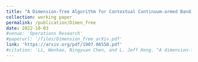 ```yaml
---
title: "A Dimension-free Algorithm for Contextual Continuum-armed Bandits."
collection: working paper
permalink: /publication/Dimen_free
date: 2022-10-03
#venue: 'Operations Research'
#paperurl: '/files/Dimension_free_arXiv.pdf'
link: 'https://arxiv.org/pdf/1907.06550.pdf'
#citation: 'Li, Wenhao, Ningyuan Chen, and L. Jeff Hong. "A dimension-free algorithm for contextual continuum-armed bandits." arXiv preprint arXiv:1907.06550 (2019).'
---
```

